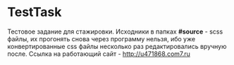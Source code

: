 # TestTask
Тестовое задание для стажировки.
Исходники в папках **#source** - scss файлы, их прогонять снова через программу нельзя, ибо уже конвертированные css файлы несколько раз редактировались вручную после.
Ссылка на работающий сайт - <http://u471868.com7.ru>
